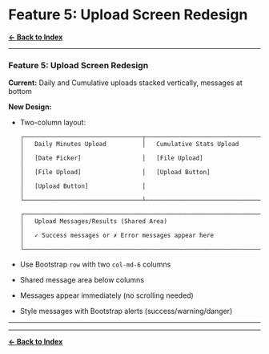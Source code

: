 # Feature 5: Upload Screen Redesign

**[← Back to Index](../00-INDEX.md)**

---

### Feature 5: Upload Screen Redesign
**Current:** Daily and Cumulative uploads stacked vertically, messages at bottom

**New Design:**
- Two-column layout:
  ```
  ┌─────────────────────────────────┬─────────────────────────────────┐
  │   Daily Minutes Upload          │   Cumulative Stats Upload       │
  │   [Date Picker]                 │   [File Upload]                 │
  │   [File Upload]                 │   [Upload Button]               │
  │   [Upload Button]               │                                 │
  └─────────────────────────────────┴─────────────────────────────────┘

  ┌───────────────────────────────────────────────────────────────────┐
  │   Upload Messages/Results (Shared Area)                           │
  │   ✓ Success messages or ✗ Error messages appear here              │
  └───────────────────────────────────────────────────────────────────┘
  ```

- Use Bootstrap `row` with two `col-md-6` columns
- Shared message area below columns
- Messages appear immediately (no scrolling needed)
- Style messages with Bootstrap alerts (success/warning/danger)

---



---

**[← Back to Index](../00-INDEX.md)**
